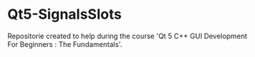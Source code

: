 # Qt5-SignalsSlots
Repositorie created to help during the course 'Qt 5 C++ GUI Development For Beginners : The Fundamentals'.

